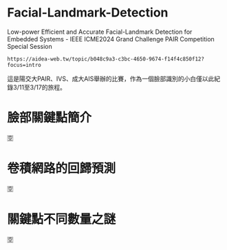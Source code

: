 # Facial-Landmark-Detection
Low-power Efficient and Accurate Facial-Landmark Detection for Embedded Systems - IEEE ICME2024 Grand Challenge PAIR Competition Special Session

`https://aidea-web.tw/topic/b048c9a3-c3bc-4650-9674-f14f4c850f12?focus=intro`

這是陽交大PAIR、IVS、成大AIS舉辦的比賽，作為一個臉部識別的小白僅以此紀錄3/11至3/17的旅程。

# 臉部關鍵點簡介
🈳
# 卷積網路的回歸預測
🈳
# 關鍵點不同數量之謎
🈳
